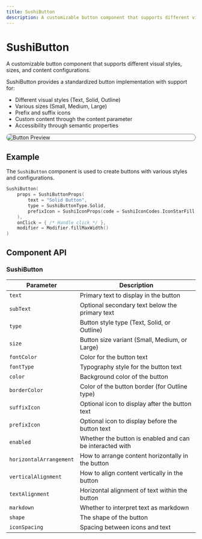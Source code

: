```yaml
---
title: SushiButton
description: A customizable button component that supports different visual styles, sizes, and content configurations.
---
```


# SushiButton

A customizable button component that supports different visual styles, sizes, and content
configurations.

SushiButton provides a standardized button implementation with support for:

- Different visual styles (Text, Solid, Outline)
- Various sizes (Small, Medium, Large)
- Prefix and suffix icons
- Custom content through the content parameter
- Accessibility through semantic properties

<div style="max-width: 800px; max-height: 340px; border-radius: 20px; overflow: hidden; border: 1px solid #777;">
    <img class="component-preview" src="../preview_button.png" alt="Button Preview">
</div>

## Example

The `SushiButton` component is used to create buttons with various styles and configurations.

```kotlin
SushiButton(
    props = SushiButtonProps(
        text = "Solid Button",
        type = SushiButtonType.Solid,
        prefixIcon = SushiIconProps(code = SushiIconCodes.IconStarFill)
    ),
    onClick = { /* Handle click */ },
    modifier = Modifier.fillMaxWidth()
)
```

## Component API

### SushiButton

| Parameter                               | Description                      |
|-----------------------------------------|----------------------------------|
| <div class='parameter'>`text`</div>| Primary text to display in the button |
| <div class='parameter'>`subText`</div>| Optional secondary text below the primary text |
| <div class='parameter'>`type`</div>| Button style type (Text, Solid, or Outline) |
| <div class='parameter'>`size`</div>| Button size variant (Small, Medium, or Large) |
| <div class='parameter'>`fontColor`</div>| Color for the button text |
| <div class='parameter'>`fontType`</div>| Typography style for the button text |
| <div class='parameter'>`color`</div>| Background color of the button |
| <div class='parameter'>`borderColor`</div>| Color of the button border (for Outline type) |
| <div class='parameter'>`suffixIcon`</div>| Optional icon to display after the button text |
| <div class='parameter'>`prefixIcon`</div>| Optional icon to display before the button text |
| <div class='parameter'>`enabled`</div>| Whether the button is enabled and can be interacted with |
| <div class='parameter'>`horizontalArrangement`</div>| How to arrange content horizontally in the button |
| <div class='parameter'>`verticalAlignment`</div>| How to align content vertically in the button |
| <div class='parameter'>`textAlignment`</div>| Horizontal alignment of text within the button |
| <div class='parameter'>`markdown`</div>| Whether to interpret text as markdown |
| <div class='parameter'>`shape`</div>| The shape of the button |
| <div class='parameter'>`iconSpacing`</div>| Spacing between icons and text |
